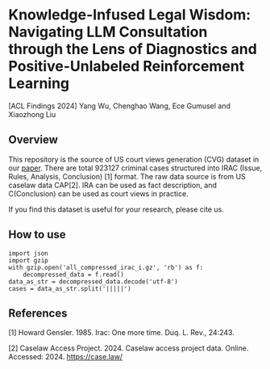 # Knowledge-Infused Legal Wisdom: Navigating LLM Consultation through the Lens of Diagnostics and Positive-Unlabeled Reinforcement Learning
[ACL Findings 2024] Yang Wu, Chenghao Wang, Ece Gumusel and Xiaozhong Liu
## Overview
This repository is the source of US court views generation (CVG) dataset in our [paper](https://arxiv.org/abs/2406.03600). There are total 923127 criminal cases structured into IRAC (Issue, Rules, Analysis, Conclusion) [1] format. The raw data source is from US caselaw data CAP[2]. IRA can be used as fact description, and C(Conclusion) can be used as court views in practice.

If you find this dataset is useful for your research, please cite us.

## How to use
```setup
import json
import gzip
with gzip.open('all_compressed_irac_i.gz', 'rb') as f:
    decompressed_data = f.read()
data_as_str = decompressed_data.decode('utf-8')
cases = data_as_str.split('|||||')

```

## References
[1] Howard Gensler. 1985. Irac: One more time. Duq. L. Rev., 24:243.


[2] Caselaw Access Project. 2024. Caselaw access project data. Online. Accessed: 2024. https://case.law/

